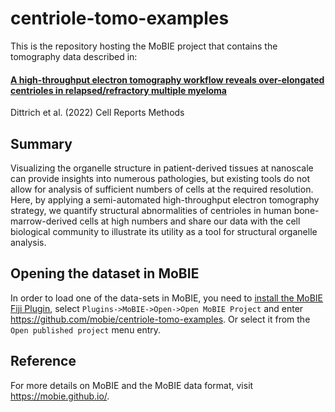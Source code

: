 # centriole-tomo-examples

This is the repository hosting the MoBIE project that contains the tomography data described in:

#### [A high-throughput electron tomography workflow reveals over-elongated centrioles in relapsed/refractory multiple myeloma](https://doi.org/10.1016/j.crmeth.2022.100322)
Dittrich et al. (2022) Cell Reports Methods


## Summary

Visualizing the organelle structure in patient-derived tissues at nanoscale can provide insights into numerous pathologies, but existing tools do not allow for analysis of sufficient numbers of cells at the required resolution. Here, by applying a semi-automated high-throughput electron tomography strategy, we quantify structural abnormalities of centrioles in human bone-marrow-derived cells at high numbers and share our data with the cell biological community to illustrate its utility as a tool for structural organelle analysis.


## Opening the dataset in MoBIE

In order to load one of the data-sets in MoBIE, you need to [install the MoBIE Fiji Plugin](https://github.com/mobie/mobie-viewer-fiji#install), select `Plugins->MoBIE->Open->Open MoBIE Project` and enter https://github.com/mobie/centriole-tomo-examples. Or select it from the `Open published project` menu entry.


## Reference

For more details on MoBIE and the MoBIE data format, visit https://mobie.github.io/.
